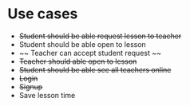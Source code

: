 # Use cases
- ~~Student should be able request lesson to teacher~~
- Student should be able open to lesson
- ~~ Teacher can accept student request ~~
- ~~Teacher should able open to lesson~~
- ~~Student should be able see all teachers online~~
- ~~Login~~
- ~~Signup~~
- Save lesson time